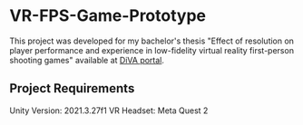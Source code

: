 # VR-FPS-Game-Prototype

This project was developed for my bachelor's thesis "Effect of resolution on player performance and experience in low-fidelity virtual reality first-person shooting games" available at [DiVA portal](https://bth.diva-portal.org/smash/record.jsf?pid=diva2%3A1778716&dswid=1523). 

## Project Requirements

Unity Version: 2021.3.27f1
VR Headset: Meta Quest 2
